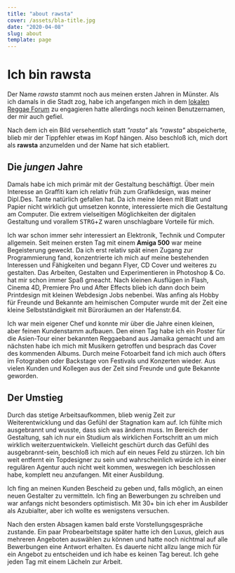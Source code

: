 ```yaml
---
title: "about rawsta"
cover: /assets/bla-title.jpg
date: "2020-04-08"
slug: about
template: page
---
```


# Ich bin rawsta
Der Name _rawsta_ stammt noch aus meinen ersten Jahren in Münster. Als ich damals in die Stadt zog, habe ich angefangen mich in dem [lokalen Reggae Forum](https://www.reggae-party.de) zu engagieren hatte allerdings noch keinen Benutzernamen, der mir auch gefiel.

Nach dem ich ein Bild versehentlich statt _"rasta"_ als _"rawsta"_ abspeicherte, blieb mir der Tippfehler etwas im Kopf hängen. Also beschloß ich, mich dort als **rawsta** anzumelden und der Name hat sich etabliert.

## Die _jungen_ Jahre
Damals habe ich mich primär mit der Gestaltung beschäftigt. Über mein Interesse an Graffiti kam ich relativ früh zum Grafikdesign, was meiner Dipl.Des. Tante natürlich gefallen hat. Da ich meine Ideen mit Blatt und Papier nicht wirklich gut umsetzen konnte, interessierte mich die Gestaltung am Computer. Die extrem vielseitigen Möglichkeiten der digitalen Gestaltung und vorallem <kbd>STRG</kbd>+<kbd>Z</kbd> waren unschlagbare Vorteile für mich.

Ich war schon immer sehr interessiert an Elektronik, Technik und Computer allgemein. Seit meinen ersten Tag mit einem **Amiga 500** war meine Begeisterung geweckt. Da ich erst relativ spät einen Zugang zur Programmierung fand, konzentrierte ich mich auf meine bestehenden Interessen und Fähigkeiten und begann Flyer, CD Cover und weiteres zu gestalten. Das Arbeiten, Gestalten und Experimentieren in Photoshop &  Co. hat mir schon immer Spaß gmeacht. Nach kleinen Ausflügen in Flash, Cinema 4D, Premiere Pro und After Effects blieb ich dann doch beim Printdesign mit kleinen Webdesign Jobs nebenbei.
Was anfing als Hobby für Freunde und Bekannte am heimischen Computer wurde mit der Zeit eine kleine Selbstständigkeit mit Büroräumen an der Hafenstr.64.

Ich war mein eigener Chef und konnte mir über die Jahre einen kleinen, aber feinen Kundenstamm aufbauen. Den einen Tag habe ich ein Poster für die Asien-Tour einer bekannten Reggaeband aus Jamaika gemacht und am nächsten habe ich mich mit Musikern getroffen und besprach das Cover des kommenden Albums. Durch meine Fotoarbeit fand ich mich auch öfters im Fotograben oder Backstage von Festivals und Konzerten wieder. Aus vielen Kunden und Kollegen aus der Zeit sind Freunde und gute Bekannte geworden.

## Der Umstieg
Durch das stetige Arbeitsaufkommen, blieb wenig Zeit zur Weiterentwicklung und das Gefühl der Stagnation kam auf. Ich fühlte mich ausgebrannt und wusste, dass sich was ändern muss. Im Bereich der Gestaltung, sah ich nur ein Studium als wirklichen Fortschritt an um mich wirklich weiterzuentwickeln. Vielleicht geschürt durch das Gefühl des ausgebrannt-sein, beschloß ich mich auf ein neues Feld zu stürzen.
Ich bin weit entfernt ein Topdesigner zu sein und wahrscheinlich würde ich in einer regulären Agentur auch nicht weit kommen, weswegen ich beschlossen habe, komplett neu anzufangen. Mit einer Ausbildung.

Ich fing an meinen Kunden Bescheid zu geben und, falls möglich, an einen neuen Gestalter zu vermitteln. Ich fing an Bewerbungen zu schreiben und war anfangs nicht besonders optimistisch. Mit 30+ bin ich eher im Ausbilder als Azubialter, aber ich wollte es wenigstens versuchen.

Nach den ersten Absagen kamen bald erste Vorstellungsgespräche zustande.
Ein paar Probearbeitstage später hatte ich den Luxus, gleich aus mehreren Angeboten auswählen zu können und hatte noch nichtmal auf alle Bewerbungen eine Antwort erhalten. Es dauerte nicht allzu lange mich für ein Angebot zu entscheiden und ich habe es keinen Tag bereut. Ich gehe jeden Tag mit einem Lächeln zur Arbeit.
